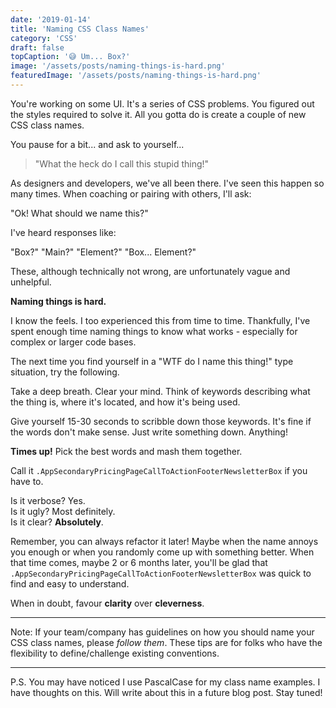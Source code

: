 ```yaml
---
date: '2019-01-14'
title: 'Naming CSS Class Names'
category: 'CSS'
draft: false
topCaption: '😅 Um... Box?'
image: '/assets/posts/naming-things-is-hard.png'
featuredImage: '/assets/posts/naming-things-is-hard.png'
---
```


You're working on some UI. It's a series of CSS problems. You figured out the styles required to solve it. All you gotta do is create a couple of new CSS class names.

<!-- more -->

You pause for a bit... and ask to yourself...

> "What the heck do I call this stupid thing!"

As designers and developers, we've all been there. I've seen this happen so many times. When coaching or pairing with others, I'll ask:

"Ok! What should we name this?"

I've heard responses like:

"Box?" "Main?" "Element?" "Box... Element?"

These, although technically not wrong, are unfortunately vague and unhelpful.

**Naming things is hard.**

I know the feels. I too experienced this from time to time. Thankfully, I've spent enough time naming things to know what works - especially for complex or larger code bases.

The next time you find yourself in a "WTF do I name this thing!" type situation, try the following.

Take a deep breath. Clear your mind. Think of keywords describing what the thing is, where it's located, and how it's being used.

Give yourself 15-30 seconds to scribble down those keywords. It's fine if the words don't make sense. Just write something down. Anything!

**Times up!** Pick the best words and mash them together.

Call it `.AppSecondaryPricingPageCallToActionFooterNewsletterBox` if you have to.

Is it verbose? Yes.<br />
Is it ugly? Most definitely.<br />
Is it clear? **Absolutely**.

Remember, you can always refactor it later! Maybe when the name annoys you enough or when you randomly come up with something better. When that time comes, maybe 2 or 6 months later, you'll be glad that `.AppSecondaryPricingPageCallToActionFooterNewsletterBox` was quick to find and easy to understand.

When in doubt, favour **clarity** over **cleverness**.

---

Note: If your team/company has guidelines on how you should name your CSS class names, please _follow them_. These tips are for folks who have the flexibility to define/challenge existing conventions.

---

P.S. You may have noticed I use PascalCase for my class name examples. I have thoughts on this. Will write about this in a future blog post. Stay tuned!
